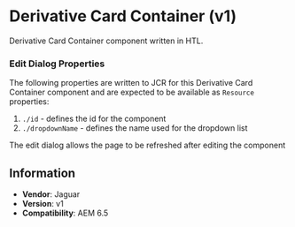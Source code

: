 <!-- Jaguar Component -->
Derivative Card Container (v1)
====
Derivative Card Container component written in HTL.

### Edit Dialog Properties
The following properties are written to JCR for this Derivative Card Container component and are expected to be available as `Resource` properties:

1. `./id` - defines the id for the component
2. `./dropdownName` - defines the name used for the dropdown list

The edit dialog allows the page to be refreshed after editing the component

## Information
* **Vendor**: Jaguar
* **Version**: v1
* **Compatibility**: AEM 6.5